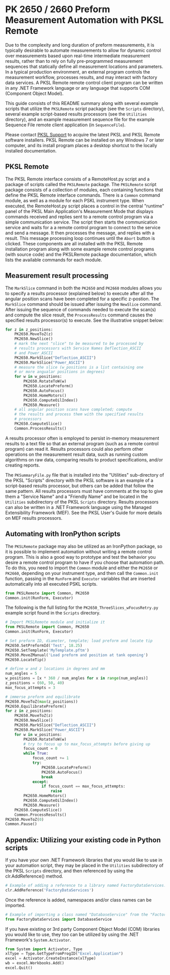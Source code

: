# PK 2650 / 2660 Preform Measurement Automation with PKSL Remote

Due to the complexity and long duration of preform measurements, it is typically desirable to automate measurements to allow for dynamic control over measurements based upon real-time intermediate measurement results, rather than to rely on fully pre-programmed measurement sequences that statically define all measurement locations and parameters. In a typical production environment, an external program controls the measurement workflow, processes results, and may interact with factory data services. A PKSL Remote remote control client program can be written in any .NET Framework language or any language that supports COM (Component Object Model).

This guide consists of this README summary along with several example scripts that utilize the `PKSLRemote` script package (see the `Scripts` directory), several example script-based results processors (see the `Utilities` directory), and an example measurement sequence file for the example Sequence File remote client application (in `SequenceFile`).

Please contact [PKSL Support](mailto:support@pkinetics.com) to acquire the latest PKSL and PKSL Remote software installers. PKSL Remote can be installed on any Windows 7 or later computer, and its install program places a desktop shortcut to the locally installed documentation.

## PKSL Remote

The PKSL Remote interface consists of a RemoteHost.py script and a package of scripts called the `PKSLRemote` package. The `PKSLRemote` script package consists of a collection of modules, each containing functions that define the PKSL Remote interface commands. There is a `Common` command module, as well as a module for each PSKL instrument type. When executed, the RemoteHost.py script places a control in the central "runtime" panel of the PKSL Main Application's Measurement Mode that displays commands received and replies sent to a remote control program via a simple communication service. The script then starts the communication service and waits for a a remote control program to connect to the service and send a message. It then processes the message, and replies with a result. This message processing loop continues until the `Abort` button is clicked.  These components are all installed with the PKSL Remote installation program along with some example remote control programs (with source code) and the PKSLRemote package documentation, which lists the available commands for each module.

## Measurement result processing

The `MarkSlice` command in both the `PK2650` and `PK2660` modules allows you to specify a results processor (explained below) to execute after all the angular position scans have been completed for a specific z-postion. The `MarkSlice` command should be issued after issuing the `NewSlice` command. After issuing the sequence of commands needed to execute the scan(s) and compute the slice result, the `ProcessResults` command causes the specified results processor(s) to execute. See the illustrative snippet below:

```py
for z in z_positions:
    PK2650.MoveToZ(z)
    PK2650.NewSlice()
    # mark the next "slice" to be measured to be processed by
    # results processors with Service Names Deflection_ASCII
    # and Power_ASCII
    PK2650.MarkSlice("Deflection_ASCII")
    PK2650.MarkSlice("Power_ASCII")
    # measure the slice (w_positions is a list containing one
    # or more angualar positions in degrees)
    for w in w_positions:
        PK2650.RotateToW(w)
        PK2650.LocatePreform()
        PK2650.AutoFocus()
        PK2650.HomeMotors()
        PK2650.ComputeOilIndex()
        PK2650.Measure()
    # all angular position scans have completed; compute
    # the results and process them with the specified results
    # processors
    PK2650.ComputeSlice()
    Common.ProcessResults()
```

A results processor often is employed to persist in-memory measurement results to a text file so that an external program (such as a remote control program) can read it. Results processors could also perform other operations on the measurement result data, such as running custom algorithms on raw data, comparing results to product specifications, and/or creating reports.

The `PKSummaryFile.py` file that is installed into the "Utilities" sub-directory of the PKSL "Scripts" directory with the PKSL software is an example of a script-based results processor, but others can be added that follow the same pattern. All results processors must have comments at the top to give them a "Service Name" and a "Friendly Name" and be located in the `Utilities` subdirectory of the PKSL `Scripts` directory. Results processors can also be written in a .NET Framework language using the Managed Extensibility Framework (MEF). See the PKSL User's Guide for more details on MEF results processors.

## Automating with IronPython scripts

The `PKSLRemote` package may also be utilized as an IronPython package, so it is possible to implement automation without writing a remote control program. This is also a good way to prototype and test the behavior you desire a remote control program to have if you choose that automation path. To do this, you need to import the `Common` module and either the `PK2650` or `PK2660`, depending on your instrument type, and then call the  `Common.init` function, passing in the `RunForm` and `Executor` variables that are inserted automatically into all executed PSKL scripts.

```py
from PKSLRemote import Common, PK2650
Common.init(RunForm, Executor)
```

The following is the full listing for the `PK2650_ThreeSlices_wFocusRetry.py` example script found in the `Scripts` directory.

```py
# Import PKSLRemote module and initialize it
from PKSLRemote import Common, PK2650
Common.init(RunForm, Executor)

# Set preform ID, diameter, template; load preform and locate tip
PK2650.SetPreformId('Test', 18.25)
PK2650.SetTemplate('MyTemplate.pftm')
PK2650.MoveZManual('Load preform and position at tank opening')
PK2650.LocateTip()

# define w and z locations in degrees and mm
num_angles = 5
w_positions = [x * 360 / num_angles for x in range(num_angles)]
z_positions = (60, 50, 40)
max_focus_attempts = 3

# immerse preform and equilibrate
PK2650.MoveToZ(max(z_positions))
PK2650.EquilibratePreform()
for z in z_positions:
    PK2650.MoveToZ(z)
    PK2650.NewSlice()
    PK2650.MarkSlice("Deflection_ASCII")
    PK2650.MarkSlice("Power_ASCII")
    for w in w_positions:
        PK2650.RotateToW(w)
        # try to focus up to max_focus_attempts before giving up
        focus_count = 0
        while True:
            focus_count += 1
            try:
                PK2650.LocatePreform()
                PK2650.AutoFocus()
                break
            except:
                if focus_count == max_focus_attempts:
                    raise
        PK2650.HomeMotors()
        PK2650.ComputeOilIndex()
        PK2650.Measure()
    PK2650.ComputeSlice()
    Common.ProcessResults()
PK2650.MoveToZ(0)
Common.Pause()
```

## Appendix: Utilizing your existing code in Python scripts

If you have your own .NET Framework libraries that you would like to use in your automation script, they may be placed in the `Utilities` subdirectory of the PKSL `Scripts` directory, and then referenced by using the clr.AddReference() method.

```py
# Example of adding a reference to a library named FactoryDataServices.dll
clr.AddReference('FactoryDataServices')
```

Once the reference is added, namespaces and/or class names can be imported.

```py
# Example of importing a class named "DatabaseService" from the "FactoryDataServices" namespace.
from FactoryDataServices import DatabaseService
```

If you have existing or 3rd party Component Object Model (COM) libraries you would like to use, they too can be utilized by using the .NET Framework's `System.Activator`.

```py
from System import Activator, Type
xlType = Type.GetTypeFromProgID("Excel.Application")
excel = Activator.CreateInstance(xlType)
wb = excel.Workbooks.Add()
excel.Quit()
```
